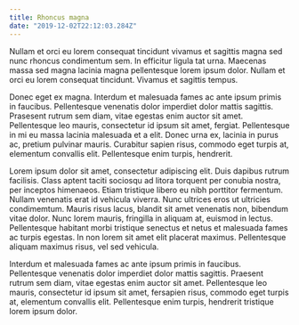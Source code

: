 ```yaml
---
title: Rhoncus magna
date: "2019-12-02T22:12:03.284Z"
---
```

Nullam et orci eu lorem consequat tincidunt vivamus et sagittis magna sed nunc rhoncus 
condimentum sem. In efficitur ligula tat urna. Maecenas massa sed magna lacinia magna 
pellentesque lorem ipsum dolor. Nullam et orci eu lorem consequat tincidunt. Vivamus 
et sagittis tempus.

Donec eget ex magna. Interdum et malesuada fames ac ante ipsum primis in faucibus. 
Pellentesque venenatis dolor imperdiet dolor mattis sagittis. Prasesent rutrum sem diam, 
vitae egestas enim auctor sit amet. Pellentesque leo mauris, consectetur id ipsum sit 
amet, fergiat. Pellentesque in mi eu massa lacinia malesuada et a elit. Donec urna ex, 
lacinia in purus ac, pretium pulvinar mauris. Curabitur sapien risus, commodo eget turpis 
at, elementum convallis elit. Pellentesque enim turpis, hendrerit.

Lorem ipsum dolor sit amet, consectetur adipiscing elit. Duis dapibus rutrum facilisis. Class 
aptent taciti sociosqu ad litora torquent per conubia nostra, per inceptos himenaeos. Etiam 
tristique libero eu nibh porttitor fermentum. Nullam venenatis erat id vehicula viverra. Nunc 
ultrices eros ut ultricies condimemtum. Mauris risus lacus, blandit sit amet venenatis non, 
bibendum vitae dolor. Nunc lorem mauris, fringilla in aliquam at, euismod in lectus. Pellentesque 
habitant morbi tristique senectus et netus et malesuada fames ac turpis egestas. In non lorem 
sit amet elit placerat maximus. Pellentesque aliquam maximus risus, vel sed vehicula.

Interdum et malesuada fames ac ante ipsum primis in faucibus. Pellentesque venenatis dolor 
imperdiet dolor mattis sagittis. Praesent rutrum sem diam, vitae egestas enim auctor sit 
amet. Pellentesque leo mauris, consectetur id ipsum sit amet, fersapien risus, commodo 
eget turpis at, elementum convallis elit. Pellentesque enim turpis, hendrerit tristique 
lorem ipsum dolor.